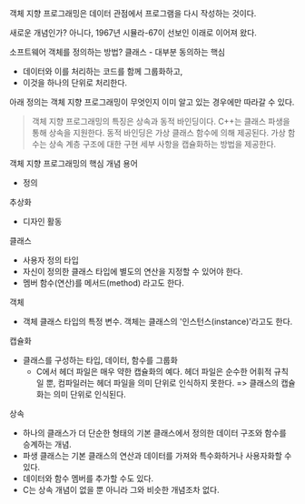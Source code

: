 객체 지향 프로그래밍은 데이터 관점에서 프로그램을 다시 작성하는 것이다.

새로운 개념인가?
아니다, 1967년 시뮬라-67이 선보인 이래로 이어져 왔다.

소프트웨어 객체를 정의하는 방법?
클래스 - 대부분 동의하는 핵심
- 데이터와 이를 처리하는 코드를 함께 그룹화하고,
- 이것을 하나의 단위로 처리한다.

아래 정의는 객체 지향 프로그래밍이 무엇인지 이미 알고 있는 경우에만 따라갈 수 있다.
> 객체 지향 프로그래밍의 특징은 상속과 동적 바인딩이다. C++는 클래스 파생을 통해 상속을 지원한다. 동적 바인딩은 가상 클래스 함수에 의해 제공된다. 가상 함수는 상속 계층 구조에 대한 구현 세부 사항을 캡슐화하는 방법을 제공한다.

객체 지향 프로그래밍의 핵심 개념
용어
- 정의

추상화
- 디자인 활동

클래스
- 사용자 정의 타입
- 자신이 정의한 클래스 타입에 별도의 연산을 지정할 수 있어야 한다.
- 멤버 함수(연산)를 메서드(method) 라고도 한다.

객체
- 객체 클래스 타입의 특정 변수. 객체는 클래스의 '인스턴스(instance)'라고도 한다.

캡슐화
- 클래스를 구성하는 타입, 데이터, 함수를 그룹화
	- C에서 헤더 파일은 매우 약한 캡슐화의 예다. 헤더 파일은 순수한 어휘적 규칙일 뿐, 컴파일러는 헤더 파일을 의미 단위로 인식하지 못한다. => 클래스의 캡슐화는 의미 단위로 인식된다.

상속
- 하나의 클래스가 더 단순한 형태의 기본 클래스에서 정의한 데이터 구조와 함수를 승계하는 개념.
- 파생 클래스는 기본 클래스의 연산과 데이터를 가져와 특수화하거나 사용자화할 수 있다.
- 데이터와 함수 멤버를 추가할 수도 있다.
- C는 상속 개념이 없을 뿐 아니라 그와 비슷한 개념조차 없다.